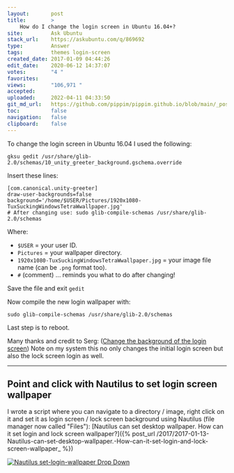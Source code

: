 ```yaml
---
layout:       post
title:        >
    How do I change the login screen in Ubuntu 16.04+?
site:         Ask Ubuntu
stack_url:    https://askubuntu.com/q/869692
type:         Answer
tags:         themes login-screen
created_date: 2017-01-09 04:44:26
edit_date:    2020-06-12 14:37:07
votes:        "4 "
favorites:    
views:        "106,971 "
accepted:     
uploaded:     2022-04-11 04:33:50
git_md_url:   https://github.com/pippim/pippim.github.io/blob/main/_posts/2017/2017-01-09-How-do-I-change-the-login-screen-in-Ubuntu-16.04__.md
toc:          false
navigation:   false
clipboard:    false
---
```


To change the login screen in Ubuntu 16.04 I used the following:

``` 
gksu gedit /usr/share/glib-2.0/schemas/10_unity_greeter_background.gschema.override
```

Insert these lines:

``` 
[com.canonical.unity-greeter]
draw-user-backgrounds=false
background='/home/$USER/Pictures/1920x1080-TuxSuckingWindowsTetraWwallpaper.jpg'
# After changing use: sudo glib-compile-schemas /usr/share/glib-2.0/schemas
```

Where:

 - `$USER` = your user ID.
 - `Pictures` = your wallpaper directory.
 - `1920x1080-TuxSuckingWindowsTetraWwallpaper.jpg` = your image file name (can be `.png` format too).
 - `#` (comment) ... reminds you what to do after changing!

Save the file and exit `gedit`

Now compile the new login wallpaper with:

``` 
sudo glib-compile-schemas /usr/share/glib-2.0/schemas
```

Last step is to reboot.

Many thanks and credit to Serg: ([Change the background of the login screen][1]) 
Note on my system this no only changes the initial login screen but also the lock screen login as well.


----------

## Point and click with Nautilus to set login screen wallpaper

I wrote a script where you can navigate to a directory / image, right click on it and set it as login screen / lock screen background using Nautilus (file manager now called "Files"): [Nautilus can set desktop wallpaper. How can it set login and lock screen wallpaper?]({% post_url /2017/2017-01-13-Nautilus-can-set-desktop-wallpaper.-How-can-it-set-login-and-lock-screen-wallpaper_ %})

[![Nautilus set-login-wallpaper Drop Down][2]][2]


  [1]: https://askubuntu.com/questions/694202/change-the-background-of-the-login-screen/694370#694370
  [2]: https://i.stack.imgur.com/CsQ9O.png
